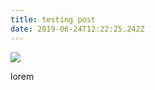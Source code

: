 ```yaml
---
title: testing post
date: 2019-06-24T12:22:25.242Z
---
```

![](/img/blogs/0014432402_100.png)

lorem
